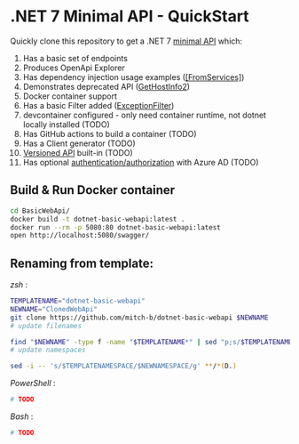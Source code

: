 ﻿# .NET 7 Minimal API - QuickStart

Quickly clone this repository to get a .NET 7 [minimal API](https://learn.microsoft.com/en-us/aspnet/core/fundamentals/minimal-apis?view=aspnetcore-7.0) which:

1. Has a basic set of endpoints
1. Produces OpenApi Explorer
1. Has dependency injection usage examples ([\[FromServices\]](./BasicWebApi/Endpoints/HostInfoEndpoints.cs#L21))
1. Demonstrates deprecated API ([GetHostInfo2](./BasicWebApi/Endpoints/HostInfoEndpoints.cs#L13))
1. Docker container support
1. Has a basic Filter added ([ExceptionFilter](./BasicWebApi/Filters/ExceptionFilter.cs))
1. devcontainer configured - only need container runtime, not dotnet locally installed (TODO)
1. Has GitHub actions to build a container (TODO)
1. Has a Client generator (TODO)
1. [Versioned API](https://github.com/dotnet/aspnet-api-versioning/blob/3857a332057d970ad11bac0edfdbff8a559a215d/examples/AspNetCore/WebApi/MinimalOpenApiExample/Program.cs) built-in (TODO)
1. Has optional [authentication/authorization](https://learn.microsoft.com/en-us/aspnet/core/fundamentals/minimal-apis/security?view=aspnetcore-7.0) with Azure AD (TODO)

## Build & Run Docker container

```bash
cd BasicWebApi/
docker build -t dotnet-basic-webapi:latest .
docker run --rm -p 5080:80 dotnet-basic-webapi:latest
open http://localhost:5080/swagger/
```

## Renaming from template:

_zsh_ :

```bash
TEMPLATENAME="dotnet-basic-webapi"
NEWNAME="ClonedWebApi"
git clone https://github.com/mitch-b/dotnet-basic-webapi $NEWNAME
# update filenames

find "$NEWNAME" -type f -name "$TEMPLATENAME*" | sed "p;s/$TEMPLATENAME/$NEWNAME/g" | xargs -L2 echo mv
# update namespaces

sed -i -- 's/$TEMPLATENAMESPACE/$NEWNAMESPACE/g' **/*(D.)
```

_PowerShell_ :

```powershell
# TODO
```

_Bash_ :

```bash
# TODO
```